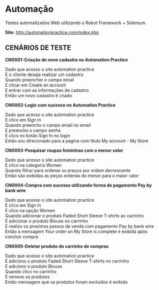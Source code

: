 # Automação

Testes automatizados Web utilizando o Robot Framework + Selenium.

**Site:** http://automationpractice.com/index.php

## CENÁRIOS DE TESTE

**CN0001-Criação de novo cadastro no Automation Practice**

<p>Dado que acesso o site automation practice <br />
E o cliente deseja realizar um cadastro<br />
Quando preencher o campo email<br />
E clicar em Create an account<br />
E entrar com as informações de cadastro<br />
Então um novo cadastro é criado<br />

**CN0002-Login com sucesso no Automation Practice**

<p>Dado que acesso o site automation practice <br />
E clico em Sign In<br />
Quando preencho o campo email no email<br />
E preencho o campo senha<br />
E clico no botão Sign In no login<br />
Então sou direcionado para a pagina com titulo My account - My Store<br />

**CN0003-Pesquisar roupas femininas com o menor valor**

<p>Dado que acesso o site automation practice<br />
E clico na categoria Women<br />
Quando filtrar para ordenar os preços por ordem decrescente<br />
Então são exibidas as peças ordenas do menor para o maior valor<br />

**CN0004-Compra com sucesso utilizando forma de pagamento Pay by bank wire**
<p>Dado que acesso o site automation practice <br />
E clico em Sign In<br />
E clico na opção Women<br />
Quando adicionar o produto Faded Short Sleeve T-shirts ao carrinho<br />
E adicionar o produto Blouse no carrinho<br />
E realizo os proximos passos da venda com pagamento Pay by bank wire<br />
Então a mensagem Your order on My Store is complete é exibida após concluir compra<br />

**CN0005-Deletar produto do carrinho de compras**
<p>Dado que acesso o site automation practice <br />
E adiciono o produto Faded Short Sleeve T-shirts no carrinho<br />
E adiciono o produto Blouse<br />
Quando clico no carrinho<br />
E removo os produtos<br />
Então mensagem que os produtos foram excluidos é exibida<br />